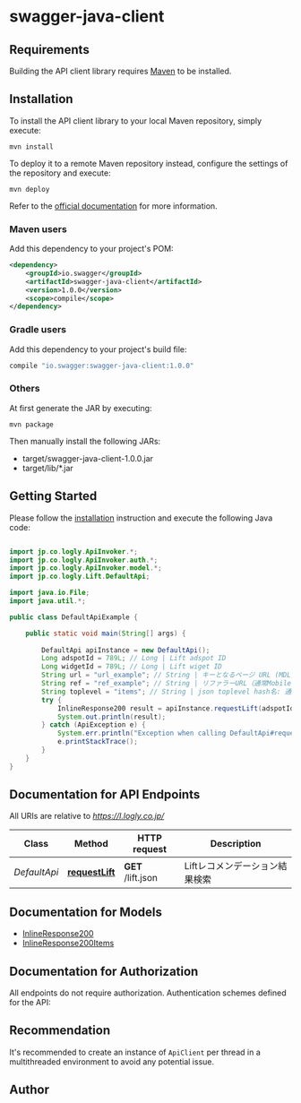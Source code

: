 # swagger-java-client

## Requirements

Building the API client library requires [Maven](https://maven.apache.org/) to be installed.

## Installation

To install the API client library to your local Maven repository, simply execute:

```shell
mvn install
```

To deploy it to a remote Maven repository instead, configure the settings of the repository and execute:

```shell
mvn deploy
```

Refer to the [official documentation](https://maven.apache.org/plugins/maven-deploy-plugin/usage.html) for more information.

### Maven users

Add this dependency to your project's POM:

```xml
<dependency>
    <groupId>io.swagger</groupId>
    <artifactId>swagger-java-client</artifactId>
    <version>1.0.0</version>
    <scope>compile</scope>
</dependency>
```

### Gradle users

Add this dependency to your project's build file:

```groovy
compile "io.swagger:swagger-java-client:1.0.0"
```

### Others

At first generate the JAR by executing:

    mvn package

Then manually install the following JARs:

* target/swagger-java-client-1.0.0.jar
* target/lib/*.jar

## Getting Started

Please follow the [installation](#installation) instruction and execute the following Java code:

```java

import jp.co.logly.ApiInvoker.*;
import jp.co.logly.ApiInvoker.auth.*;
import jp.co.logly.ApiInvoker.model.*;
import jp.co.logly.Lift.DefaultApi;

import java.io.File;
import java.util.*;

public class DefaultApiExample {

    public static void main(String[] args) {
        
        DefaultApi apiInstance = new DefaultApi();
        Long adspotId = 789L; // Long | Lift adspot ID
        Long widgetId = 789L; // Long | Lift wiget ID
        String url = "url_example"; // String | キーとなるページ URL (MDL)
        String ref = "ref_example"; // String | リファラーURL（通常Mobileでは必要なし）
        String toplevel = "items"; // String | json toplevel hash名: 通常は'items'を指定
        try {
            InlineResponse200 result = apiInstance.requestLift(adspotId, widgetId, url, ref, toplevel);
            System.out.println(result);
        } catch (ApiException e) {
            System.err.println("Exception when calling DefaultApi#requestLift");
            e.printStackTrace();
        }
    }
}

```

## Documentation for API Endpoints

All URIs are relative to *https://l.logly.co.jp/*

Class | Method | HTTP request | Description
------------ | ------------- | ------------- | -------------
*DefaultApi* | [**requestLift**](docs/DefaultApi.md#requestLift) | **GET** /lift.json | Liftレコメンデーション結果検索


## Documentation for Models

 - [InlineResponse200](docs/InlineResponse200.md)
 - [InlineResponse200Items](docs/InlineResponse200Items.md)


## Documentation for Authorization

All endpoints do not require authorization.
Authentication schemes defined for the API:

## Recommendation

It's recommended to create an instance of `ApiClient` per thread in a multithreaded environment to avoid any potential issue.

## Author



